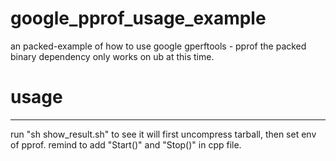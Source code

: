 # google_pprof_usage_example
an packed-example of how to use google gperftools - pprof 
the packed binary dependency only works on ub at this time.

# usage
---

run "sh show_result.sh" to see
it will first uncompress tarball, then set env of pprof.
remind to add "Start()" and "Stop()" in cpp file.


